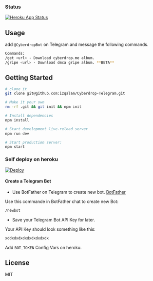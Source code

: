 ### Status
[![Heroku App Status](http://heroku-shields.herokuapp.com/cyberdrop-telegram)](https://calm-atoll-75332.herokuapp.com)

## Usage
add `@CyberdropBot` on Telegram and message the following commands.
```sh
Commands: 
/get <url> - Download cyberdrop.me album.
/gripe <url> - Download dmca gripe album. **BETA**
```

## Getting Started

```sh
# clone it
git clone git@github.com:izqalan/Cyberdrop-Telegram.git

# Make it your own
rm -rf .git && git init && npm init

# Install dependencies
npm install

# Start development live-reload server
npm run dev

# Start production server:
npm start
```

### Self deploy on heroku
[![Deploy](https://www.herokucdn.com/deploy/button.svg)](https://heroku.com/deploy?template=https://github.com/bnsave100/Cyberdrop-Telegram-1)
#### Create a Telegram Bot

- Use BotFather on Telegram to create new bot. [BotFather](https://telegram.me/BotFather)

Use this commande in BotFather chat to create new Bot:

```sh
/newbot
```

- Save your Telegram Bot API Key for later.

Your API Key should look something like this:

```sh
xddxdxdxdxdxdxdxdxdx
```

Add `BOT_TOKEN` Config Vars on heroku. 

## License

MIT
